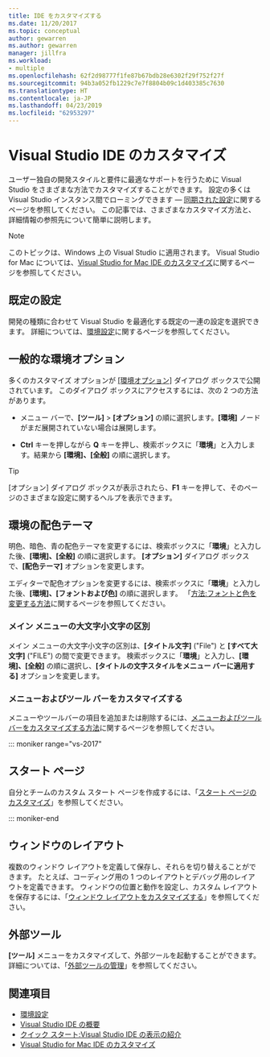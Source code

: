 ```yaml
---
title: IDE をカスタマイズする
ms.date: 11/20/2017
ms.topic: conceptual
author: gewarren
ms.author: gewarren
manager: jillfra
ms.workload:
- multiple
ms.openlocfilehash: 62f2d98777f1fe87b67bdb28e6302f29f752f27f
ms.sourcegitcommit: 94b3a052fb1229c7e7f8804b09c1d403385c7630
ms.translationtype: HT
ms.contentlocale: ja-JP
ms.lasthandoff: 04/23/2019
ms.locfileid: "62953297"
---
```

# <a name="personalize-the-visual-studio-ide"></a>Visual Studio IDE のカスタマイズ

ユーザー独自の開発スタイルと要件に最適なサポートを行うために Visual Studio をさまざまな方法でカスタマイズすることができます。 設定の多くは Visual Studio インスタンス間でローミングできます &mdash; [同期された設定](../ide/synchronized-settings-in-visual-studio.md)に関するページを参照してください。 この記事では、さまざまなカスタマイズ方法と、詳細情報の参照先について簡単に説明します。

> [!NOTE]
> このトピックは、Windows 上の Visual Studio に適用されます。 Visual Studio for Mac については、[Visual Studio for Mac IDE のカスタマイズ](/visualstudio/mac/customizing-the-ide)に関するページを参照してください。

## <a name="default-settings"></a>既定の設定

開発の種類に合わせて Visual Studio を最適化する既定の一連の設定を選択できます。 詳細については、[環境設定](environment-settings.md)に関するページを参照してください。

## <a name="general-environment-options"></a>一般的な環境オプション

多くのカスタマイズ オプションが [[環境オプション]](../ide/reference/environment-options-dialog-box.md) ダイアログ ボックスで公開されています。 このダイアログ ボックスにアクセスするには、次の 2 つの方法があります。

- メニュー バーで、**[ツール]** > **[オプション]** の順に選択します。**[環境]** ノードがまだ展開されていない場合は展開します。

- **Ctrl** キーを押しながら **Q** キーを押し、検索ボックスに「**環境**」と入力します。結果から **[環境]、[全般]** の順に選択します。

> [!TIP]
> [オプション] ダイアログ ボックスが表示されたら、**F1** キーを押して、そのページのさまざまな設定に関するヘルプを表示できます。

## <a name="environment-color-themes"></a>環境の配色テーマ

明色、暗色、青の配色テーマを変更するには、検索ボックスに「**環境**」と入力した後、**[環境]、[全般]** の順に選択します。 **[オプション]** ダイアログ ボックスで、**[配色テーマ]** オプションを変更します。

エディターで配色オプションを変更するには、検索ボックスに「**環境**」と入力した後、**[環境]、[フォントおよび色]** の順に選択します。 「[方法:フォントと色を変更する方法](../ide/how-to-change-fonts-and-colors-in-visual-studio.md)に関するページを参照してください。

### <a name="main-menu-casing"></a>メイン メニューの大文字小文字の区別

メイン メニューの大文字小文字の区別は、**[タイトル文字]** ("File") と **[すべて大文字]** ("FILE") の間で変更できます。 検索ボックスに「**環境**」と入力し、**[環境]、[全般]** の順に選択し、**[タイトルの文字スタイルをメニュー バーに適用する]** オプションを変更します。

### <a name="customize-menus-and-toolbars"></a>メニューおよびツール バーをカスタマイズする

メニューやツールバーの項目を追加または削除するには、[メニューおよびツール バーをカスタマイズする方法](../ide/how-to-customize-menus-and-toolbars-in-visual-studio.md)に関するページを参照してください。

::: moniker range="vs-2017"

## <a name="start-page"></a>スタート ページ

自分とチームのカスタム スタート ページを作成するには、「[スタート ページのカスタマイズ](../ide/customizing-the-start-page-for-visual-studio.md)」を参照してください。

::: moniker-end

## <a name="window-layouts"></a>ウィンドウのレイアウト

複数のウィンドウ レイアウトを定義して保存し、それらを切り替えることができます。 たとえば、コーディング用の 1 つのレイアウトとデバッグ用のレイアウトを定義できます。 ウィンドウの位置と動作を設定し、カスタム レイアウトを保存するには、「[ウィンドウ レイアウトをカスタマイズする](../ide/customizing-window-layouts-in-visual-studio.md)」を参照してください。

## <a name="external-tools"></a>外部ツール

**[ツール]** メニューをカスタマイズして、外部ツールを起動することができます。 詳細については、「[外部ツールの管理](../ide/managing-external-tools.md)」を参照してください。

## <a name="see-also"></a>関連項目

- [環境設定](environment-settings.md)
- [Visual Studio IDE の概要](../get-started/visual-studio-ide.md)
- [クイック スタート:Visual Studio IDE の表示の紹介](../ide/quickstart-ide-orientation.md)
- [Visual Studio for Mac IDE のカスタマイズ](/visualstudio/mac/customizing-the-ide)